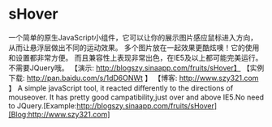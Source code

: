 # sHover
一个简单的原生JavaScript小组件，它可以让你的展示图片感应鼠标进入方向，从而让悬浮层做出不同的运动效果。
多个图片放在一起效果更酷炫噢！它的使用和设置都非常方便。
而且兼容性上表现非常出色，在IE5及以上都可能完美运行。
不需要JQuery哦。
【演示: http://blogszy.sinaapp.com/fruits/sHover】
【实例下载: http://pan.baidu.com/s/1dD6ONWt 】
【博客: http://www.szy321.com 】
A simple javaScript tool, it reacted differently to the directions of mouseover. It has pretty good campatibility,just over and above IE5.No need to JQuery.[Example:http://blogszy.sinaapp.com/fruits/sHover][Blog:http://www.szy321.com]